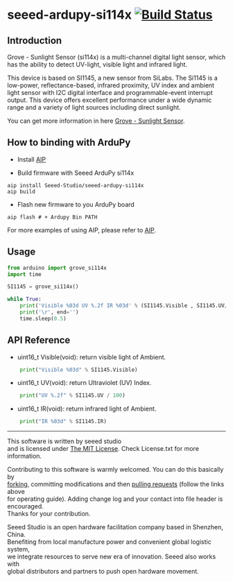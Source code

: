 # seeed-ardupy-si114x [![Build Status](https://travis-ci.com/Seeed-Studio/seeed-ardupy-si114x.svg?branch=master)](https://travis-ci.com/Seeed-Studio/seeed-ardupy-si114x)

## Introduction

Grove - Sunlight Sensor (si114x) is a multi-channel digital light sensor, which has the ability to detect UV-light, visible light and infrared light.

This device is based on SI1145, a new sensor from SiLabs. The Si1145 is a low-power, reflectance-based, infrared proximity, UV index and ambient light sensor with I2C digital interface and programmable-event interrupt output. This device offers excellent performance under a wide dynamic range and a variety of light sources including direct sunlight.

You can get more information in here [Grove - Sunlight Sensor](https://wiki.seeedstudio.com/Grove-Sunlight_Sensor/).

## How to binding with ArduPy

- Install [AIP](https://github.com/Seeed-Studio/ardupy-aip)

- Build firmware with Seeed ArduPy si114x

```shell
aip install Seeed-Studio/seeed-ardupy-si114x
aip build
```

- Flash new firmware to you ArduPy board

```shell
aip flash # + Ardupy Bin PATH
```

For more examples of using AIP, please refer to [AIP](https://github.com/Seeed-Studio/ardupy-aip).

## Usage

```python
from arduino import grove_si114x
import time

SI1145 = grove_si114x()

while True:
    print('Visible %03d UV %.2f IR %03d' % (SI1145.Visible , SI1145.UV/100 , SI1145.IR),end=" ")
    print('\r', end='')
    time.sleep(0.5)

```

## API Reference

- uint16_t Visible(void): return visible light of Ambient.

```python
    print("Visible %03d" % SI1145.Visible)
```

- uint16_t UV(void): return Ultraviolet (UV) Index.

```python
    print("UV %.2f" % SI1145.UV / 100)
```

- uint16_t IR(void): return infrared light of Ambient.

```python
    print("IR %03d" % SI1145.IR)
```

----

This software is written by seeed studio<br>
and is licensed under [The MIT License](http://opensource.org/licenses/mit-license.php). Check License.txt for more information.<br>

Contributing to this software is warmly welcomed. You can do this basically by<br>
[forking](https://help.github.com/articles/fork-a-repo), committing modifications and then [pulling requests](https://help.github.com/articles/using-pull-requests) (follow the links above<br>
for operating guide). Adding change log and your contact into file header is encouraged.<br>
Thanks for your contribution.

Seeed Studio is an open hardware facilitation company based in Shenzhen, China. <br>
Benefiting from local manufacture power and convenient global logistic system, <br>
we integrate resources to serve new era of innovation. Seeed also works with <br>
global distributors and partners to push open hardware movement.<br>
